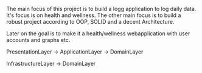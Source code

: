 ﻿The main focus of this project is to build a logg application to log daily data. It's focus is on health and wellness.
The other main focus is to build a robust project according to OOP, SOLID and a decent Architecture.

Later on the goal is to make it a health/wellness webapplication with user accounts and graphs etc. 


PresentationLayer →
    ApplicationLayer →
        DomainLayer

InfrastructureLayer →
    DomainLayer
